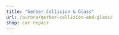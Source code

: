 ```yaml
---
title: "Gerber Collision & Glass"
url: /aurora/gerber-collision-and-glass/
shop: car repair
---
```


